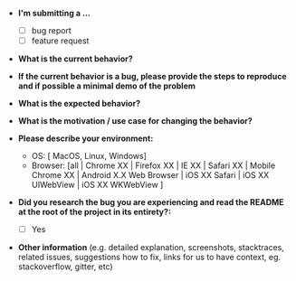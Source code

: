 - **I'm submitting a ...**

  - [ ] bug report
  - [ ] feature request

- **What is the current behavior?**

- **If the current behavior is a bug, please provide the steps to reproduce and if possible a minimal demo of the problem**

- **What is the expected behavior?**

- **What is the motivation / use case for changing the behavior?**

- **Please describe your environment:**

  - OS: [ MacOS, Linux, Windows]
  - Browser: [all | Chrome XX | Firefox XX | IE XX | Safari XX | Mobile Chrome XX | Android X.X Web Browser | iOS XX Safari | iOS XX UIWebView | iOS XX WKWebView ]

- **Did you research the bug you are experiencing and read the README at the root of the project in its entirety?:**

  - [ ] Yes

- **Other information** (e.g. detailed explanation, screenshots, stacktraces, related issues, suggestions how to fix, links for us to have context, eg. stackoverflow, gitter, etc)
